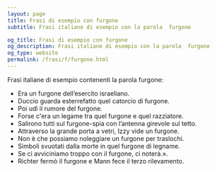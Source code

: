 ```yaml
---
layout: page
title: Frasi di esempio con furgone 
subtitle: Frasi italiane di esempio con la parola  furgone

og_title: Frasi di esempio con furgone 
og_description: Frasi italiane di esempio con la parola  furgone
og_type: website
permalink: /frasi/f/furgone.html
---
```


Frasi italiane di esempio contenenti la parola furgone:


- Era un furgone dell’esercito israeliano.
- Duccio guarda esterrefatto quel catorcio di furgone.
- Poi udì il rumore del furgone.
- Forse c'era un legame tra quel furgone e quel razziatore.
- Salirono tutti sul furgone-spia con l’antenna girevole sul tetto.
- Attraverso la grande porta a vetri, Izzy vide un furgone.
- Non è che possiamo noleggiare un furgone per traslochi.
- Simboli svuotati dalla morte in quel furgone di legname.
- Se ci avviciniamo troppo con il furgone, ci noterà.».
- Richter fermò il furgone e Mann fece il terzo rilevamento.
